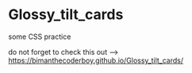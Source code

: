# Glossy_tilt_cards
some CSS practice

do not forget to check this out --> https://bimanthecoderboy.github.io/Glossy_tilt_cards/

